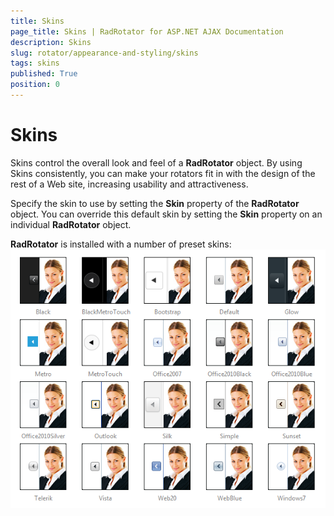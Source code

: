 ```yaml
---
title: Skins
page_title: Skins | RadRotator for ASP.NET AJAX Documentation
description: Skins
slug: rotator/appearance-and-styling/skins
tags: skins
published: True
position: 0
---
```


# Skins

Skins control the overall look and feel of a **RadRotator** object. By using Skins consistently, you can make your rotators fit in with the design of the rest of a Web site, increasing usability and attractiveness.

Specify the skin to use by setting the **Skin** property of the **RadRotator** object. You can override this default skin by setting the **Skin** property on an individual **RadRotator** object.

**RadRotator** is installed with a number of preset skins:![RadRotator Skins](images/rotator-skins.png)

